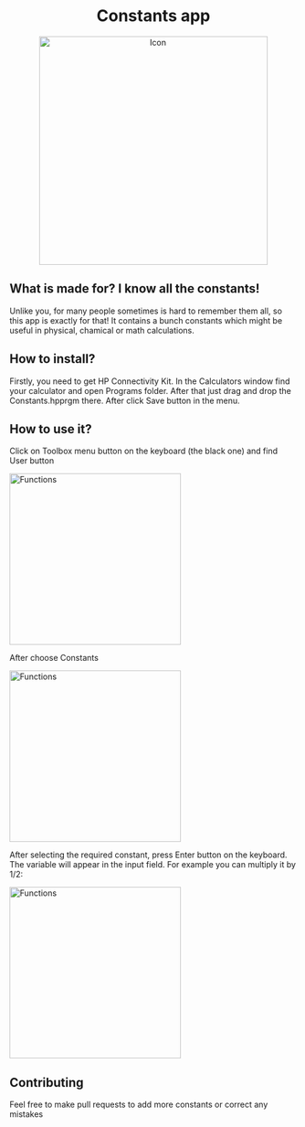 <h1 align="center">Constants app</h1>

<div align="center">
    <img src="https://cdn.rawgit.com/krlc/Constants/1e1fd5ef/readme/icon.svg" alt="Icon" width="400"/>
  <br>
</div>

## What is made for? I know all the constants!

Unlike you, for many people sometimes is hard to remember them all, so this app is exactly for that! It contains a bunch constants which might be useful in physical, chamical or math calculations.

## How to install?
Firstly, you need to get HP Connectivity Kit. In the Calculators window find your calculator and open Programs folder. After that just drag and drop the Constants.hpprgm there. After click Save button in the menu.

## How to use it?

Click on Toolbox menu button on the keyboard (the black one) and find User button

<img src="https://raw.githubusercontent.com/krlc/Constants/master/functions.png" width="300" alt="Functions" align="middle">

After choose Constants

<img src="https://raw.githubusercontent.com/krlc/Constants/master/constants.png" width="300" alt="Functions" align="middle">

After selecting the required constant, press Enter button on the keyboard. The variable will appear in the input field. For example you can multiply it by 1/2:

<img src="https://raw.githubusercontent.com/krlc/Constants/master/theuseof.png" width="300" alt="Functions" align="middle">

## Contributing

Feel free to make pull requests to add more constants or correct any mistakes